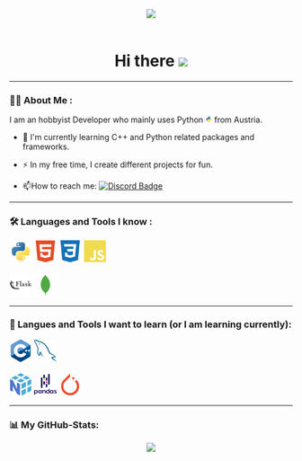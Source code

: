 <div id="header" align="center">
  <img src="https://avatars.githubusercontent.com/u/114361791?v=4" width="100"/>
  <div id="badges">
    <img src="https://komarev.com/ghpvc/?username=Jackstar-Git&style=flat-square&color=blue" alt=""/>
  </div>
  <h1>
    Hi there <img src="https://media.giphy.com/media/hvRJCLFzcasrR4ia7z/giphy.gif" width="30px"/>
  </h1>
</div>

---

### :man_technologist: About Me :
I am an hobbyist Developer who mainly uses Python <img src="https://github.com/devicons/devicon/blob/master/icons/python/python-original.svg" width="12"> from Austria.

- :seedling: I'm currently learning C++ and Python related packages and frameworks. 

- :zap: In my free time, I create different projects for fun.

- :mailbox:How to reach me: [![Discord Badge](https://img.shields.io/badge/%20Discord-Jackstar-blue?logo=discord&logoColor=%235865f2&labelColor=%234640b2&color=%23656565)](https://discordapp.com/users/700285395589529702)

---

### :hammer_and_wrench: Languages  and Tools I know :
<div>
  <img src="https://github.com/devicons/devicon/blob/master/icons/python/python-original.svg" width="40" height="40">
  <img src="https://github.com/devicons/devicon/blob/master/icons/html5/html5-plain.svg" width="40" height="40">
  <img src="https://github.com/devicons/devicon/blob/master/icons/css3/css3-plain.svg" width="40" height="40">
  <img src="https://github.com/devicons/devicon/blob/master/icons/javascript/javascript-plain.svg"width="40" height="40">
</div>
<br>
<div>
  <img src="https://github.com/devicons/devicon/blob/master/icons/flask/flask-original-wordmark.svg" width="40" height="40">
  <img src="https://github.com/devicons/devicon/blob/master/icons/mongodb/mongodb-plain.svg" width="40" height="40">
</div>
<hr>

### :thinking: Langues and Tools I want to learn (or I am learning currently):
<div>
   <img src="https://github.com/devicons/devicon/blob/master/icons/cplusplus/cplusplus-original.svg" width="40" height="40">
  <img src="https://github.com/devicons/devicon/blob/master/icons/mysql/mysql-original.svg" width="40" height="40">
</div>
<br>
<div>
  <img src="https://github.com/devicons/devicon/blob/master/icons/numpy/numpy-original.svg" width="40" height="40">
  <img src="https://github.com/devicons/devicon/blob/master/icons/pandas/pandas-original-wordmark.svg" width="40" height="40">
  <img src="https://github.com/devicons/devicon/blob/master/icons/pytorch/pytorch-original.svg" width="40" height="40">
</div>

---

### :bar_chart: My GitHub-Stats:
<div align="center">
    <img src="https://github-readme-stats.vercel.app/api/top-langs/?username=Jackstar-Git&layout=compact&theme=tokyonight"/>
</div>
